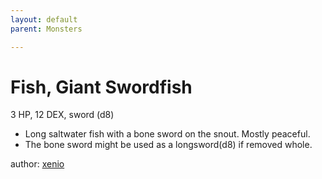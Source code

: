 ```yaml
---
layout: default
parent: Monsters 

--- 
```

# Fish, Giant Swordfish
3 HP, 12 DEX, sword (d8)  
- Long saltwater fish with a bone sword on the snout.   Mostly peaceful.  
- The bone sword might be used as a longsword(d8) if removed whole.  





author: [xenio](https://xenioinabottle.blogspot.com/2021/02/classic-monsters-for-cairnito-part-1.html) 


